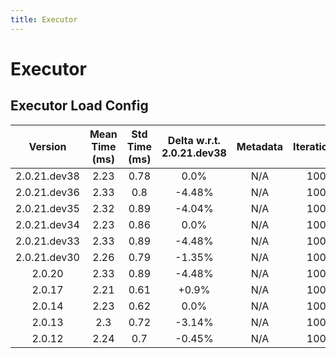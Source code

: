 ```yaml
---
title: Executor
---
```

# Executor

## Executor Load Config

| Version | Mean Time (ms) | Std Time (ms) | Delta w.r.t. 2.0.21.dev38 | Metadata | Iterations |
| :---: | :---: | :---: | :---: | :---: | :---: |
| 2.0.21.dev38 | 2.23 | 0.78 | 0.0% | N/A | 100 |
| 2.0.21.dev36 | 2.33 | 0.8 | -4.48% | N/A | 100 |
| 2.0.21.dev35 | 2.32 | 0.89 | -4.04% | N/A | 100 |
| 2.0.21.dev34 | 2.23 | 0.86 | 0.0% | N/A | 100 |
| 2.0.21.dev33 | 2.33 | 0.89 | -4.48% | N/A | 100 |
| 2.0.21.dev30 | 2.26 | 0.79 | -1.35% | N/A | 100 |
| 2.0.20 | 2.33 | 0.89 | -4.48% | N/A | 100 |
| 2.0.17 | 2.21 | 0.61 | +0.9% | N/A | 100 |
| 2.0.14 | 2.23 | 0.62 | 0.0% | N/A | 100 |
| 2.0.13 | 2.3 | 0.72 | -3.14% | N/A | 100 |
| 2.0.12 | 2.24 | 0.7 | -0.45% | N/A | 100 |
